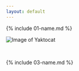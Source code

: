 ```yaml
---
layout: default
---
```


{% include 01-name.md %}
<br>

![Image of Yaktocat](https://octodex.github.com/images/yaktocat.png)

<br>

{% include 03-name.md %}

